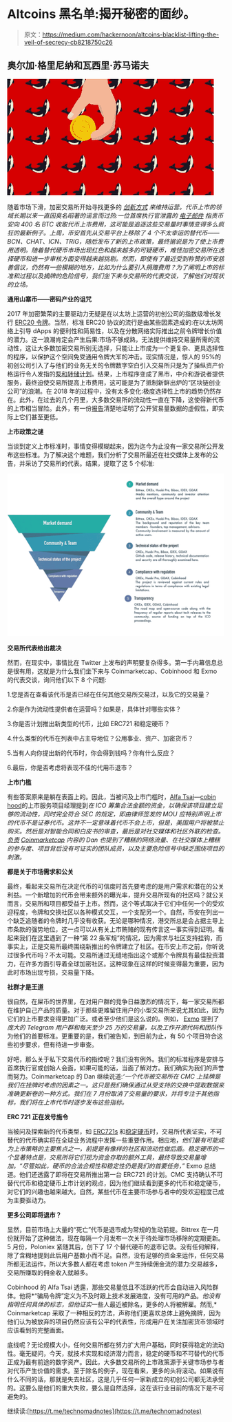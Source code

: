 # Altcoins 黑名单:揭开秘密的面纱。

> 原文：<https://medium.com/hackernoon/altcoins-blacklist-lifting-the-veil-of-secrecy-cb8218750c26>

## 奥尔加·格里尼纳和瓦西里·苏马诺夫

![](img/7bdae5630a6a9e822ea1ded8c35a3a03.png)

随着市场下滑，加密交易所开始寻找更多的 [*创新方式*](https://www.bloomberg.com/news/articles/2018-09-11/crypto-exchanges-embrace-controversial-practices-as-demand-eases?srnd=technology-vp) *来维持运营。代币上市的领域长期以来一直因臭名昭著的谣言而过热:一位首席执行官泄露的* [*电子邮件*](https://news.bitcoin.com/binance-denies-400-btc-listing-quote-accuser-responds-you-are-a-fking-liar/) *指责币安向 400 名 BTC 收取代币上市费用，这可能是追逐这些交易量时事情变得多么疯狂的最新例子。上周，币安首先从交易平台上移除了 4 个不太幸运的替代币——BCN、CHAT、ICN、TRIG，随后发布了新的上市政策，最终据说是为了使上市费用透明。随着替代硬币市场出现红色和越来越多的可疑硬币，难怪加密交易所在选择硬币和进一步审核方面变得越来越挑剔。然而，即使有了最近受到称赞的币安慈善倡议，仍然有一些模糊的地方，比如为什么要引入捐赠费用？为了阐明上市的标准和过程以及摘牌的危险信号，我们坐下来与交易所的代表交谈，了解他们对现状的立场。*

**通用山寨币——密码产业的诅咒**

2017 年加密繁荣的主要驱动力无疑是在以太坊上运营的初创公司的指数级增长发行 [ERC20 令牌](https://cointelegraph.com/explained/erc-20-tokens-explained)。当然，标准 ERC20 协议的流行是由某些因素造成的:在以太坊网络上引导 dApps 的便利性和简易性，以及在分散网络实际推出之前令牌增长价值的潜力。这一浪潮肯定会产生后果:市场不够成熟，无法提供维持交易量所需的流动性，这让大多数加密交易所别无选择，只能让上市成为一个更复杂、更具选择性的程序，以保护这个空间免受通用令牌大军的冲击。现实情况是，惊人的 95%的初创公司引入了与他们的业务无关的令牌数字空白引入交易所只是为了操纵资产价格运行令人发指的[泵和转储计划](https://cointelegraph.com/news/pump-and-dump-in-crypto-cases-measures-warnings)。结果，上市程序变成了黑市，中介和游说者提供服务，最终迫使交易所提高上市费用，这可能是为了抵制新鲜出炉的“区块链创业公司”的浪潮。在 2018 年的过程中，没有太多变化:极度选择性上市的趋势仍然存在。此外，在过去的几个月里，大多数交易所的流动性一直在下降，这使得新代币的上市相当冒险。此外，有一份[报告](https://cointelegraph.com/news/volumes-on-most-major-cryptocurrency-exchanges-are-fake-or-inflated-study)清楚地证明了公开贸易量数据的虚假性，即实际上它们甚至更低。

**上市政策之谜**

当谈到定义上市标准时，事情变得模糊起来，因为迄今为止没有一家交易所公开发布这些标准。为了解决这个难题，我们分析了交易所最近在社交媒体上发布的公告，并采访了交易所的代表。结果，提取了这 5 个标准:

![](img/c84b77c27e8ea61c0585d81db9688185.png)

**交易所代表给出裁决**

然而，在现实中，事情比在 Twitter 上发布的声明要复杂得多。第一手内幕信息总是很有用，这就是为什么我们坐下来与 Coinmarketcap、Cobinhood 和 Exmo 的代表交谈，询问他们以下 8 个问题:

1.您是否在查看该代币是否已经在任何其他交易所交易过，以及它的交易量？

2.你是作为流动性提供者在运营吗？如果是，具体针对哪些实体？

3.你是否计划推出新类型的代币，比如 ERC721 和稳定硬币？

4.什么类型的代币在列表中占主导地位？公用事业、资产、加密货币？

5.当有人向你提出新的代币时，你会得到钱吗？你有什么反应？

6.最后，你是否考虑将表现不佳的代用币退市？

**上市门槛**

有些答案原来是躺在表面上的。因此，当被问及上市门槛时，[Alfa Tsai](https://www.linkedin.com/in/alfa-tsai-70a933115/)—[cobin hood](https://cobinhood.com/)的上市服务项目经理提到*在 ICO 筹集合法金额的资金，以确保该项目建立足够的流动性，*同时完全符合 SEC 的规定，*即由律师签发的 MOU 应特别声明上市的代币不是证券代币。这并不一定意味着代币不会上市，但是，美国用户将被禁止购买。然后是对智能合同和白皮书的审查，最后是对社交媒体和社区外联的检查。[负责](https://www.linkedin.com/in/djhorowitz/) [Coinmarketcap](https://coinmarketcap.com/) 内容的 Dan 也提到了*糟糕的网络流量、在社交媒体上糟糕的参与度、项目背后没有可证实的团队成员，以及主要危险信号中缺乏围绕项目的刺激*。*

**都是关于市场需求和公关**

最终，看起来交易所在决定代币的可信度时首先要考虑的是用户需求和潜在的公关利益。一个新增加的代币会带来额外的曝光率，提升交易所现有的社区吗？就公关而言，交易所和项目都受益于上市。然而，这个等式取决于它们中任何一个的受欢迎程度，令牌和交换社区以各种模式交互，一个支配另一个。自然，币安在列出一个缺乏追随者的令牌时几乎没有收获。无论是哪种情况，港交所总是会占据主导上市条款的强势地位，这一点可以从有关上市贿赂的现有传言这一事实得到证明。看起来我们在这里遇到了一种“第 22 条军规”的情况，因为需求与社区支持挂钩，而事实上，正是交易所最终围绕新推出的令牌建立了社区。在币安上市之前，你听说过很多代币吗？不太可能。交易所通过无缝地指出这个或那个令牌具有最佳投资潜力，在许多方面引导着全球加密社区。这种现象在这样的时候变得最为重要，因为此时市场出现亏损，交易量下降。

**社群才是王道**

很自然，在屎币的世界里，在对用户群的竞争日益激烈的情况下，每一家交易所都在维护自己产品的质量。对于那些更难留住用户的小型交易所来说尤其如此，因为它们的上市要求变得更加广泛。或者至少他们是这么说的。例如， [Exmo](https://exmo.com/) 提到了*庞大的 Telegram 用户群和每天至少 25 万的交易量，以及工作开源代码和团队*作为他们的首要标准。更重要的是，我们被告知，到目前为止，有 50 个项目符合这些初步要求，但有待进一步审查。

好吧，那么关于私下交易代币的指控呢？我们没有例外。我们的标准程序是安排与首席执行官或创始人会面，如果可能的话，当面了解对方。我们确实为我们的声誉而努力。Coinmarketcap 的 Dan 继续说道:*‘一个代币被交易所在 CMC 上挂牌是我们在挂牌时考虑的因素之一。这只是我们确保通过从受支持的交换中提取数据来准确更新卷的一种方式。我们在 7 月份取消了交易量的要求，并将专注于其他指标，我们将在上市代币时逐步发布这些指标。*

**ERC 721 正在发号施令**

当被问及探索新的代币类型，如 [ERC721s](https://cointelegraph.com/explained/non-fungible-tokens-explained) 和[稳定硬币](https://cointelegraph.com/news/stable-coins-analysis-is-there-a-viable-solution-for-the-future)时，交易所代表证实，不可替代的代币确实将在全球业务流程中发挥一些重要作用。相应地，*他们最有可能成为上市策略的主要焦点之一，前提是有像样的社区和流动性做后盾。*稳定硬币的一个显著特点是，交易所将它们视为资金存取的额外工具，最终导致交易量增加。*“尽管如此，硬币的合法合规性和稳定性仍是我们的首要任务，”* Exmo 总结道。他们还透露了即将在交易所推出第一台 ERC721 的计划。CMC 支持确认不可替代代币和稳定硬币上市计划的观点，因为他们继续看到更多的代币和稳定硬币，对它们的兴趣也越来越大。自然，某些代币在主要市场参与者中的受欢迎程度已成为主要驱动力。

**更多公司即将退市？**

显然，目前市场上大量的“死亡”代币是退市成为常规的生动前提。Bittrex 在一月份就开始了这种做法，现在每隔一个月发布一次关于待处理市场移除的定期更新。5 月份，Poloniex 紧随其后，创下了 17 个替代硬币的退市记录。没有任何解释，除了含糊地提到此后用户基数小而不足。自然，没有足够的资金来运作，任何交易所都无法运作，所以大多数人都在考虑 token 产生持续佣金流的潜力:交易越多，交易所赚取的佣金收入就越多。

Cobinhood 的 Alfa Tsai 透露，那些交易量低且不活跃的代币会自动进入风险群体。他将*“骗局令牌”定义为不及时跟上技术发展进度，没有可用的产品。*他没有指明任何具体的标志，但他证实*一些人最近被除名，更多的人将被解雇。然而,* Coinmarketcap 采取了一种相反的方法，声称他们更喜欢总体上避免摘牌，因为他们认为被放弃的项目仍然应该有公平的代表性，形成用户在关注加密货币领域时应该看到的完整画面。

底线呢？无论规模大小，任何交易所都在努力扩大用户基础，同时获得稳定的流动性。毫无疑问，今天，就技术实现和经济潜力而言，稳定的硬币和不可替代的代币正成为最有前途的数字资产。因此，大多数交易所的上市政策源于关键市场参与者对代币产生价值的需求。至于除名的例子，现在看来，更多的头将滚动。如果说有什么不同的话，那就是失去社区，这是几乎任何一家新成立的初创公司都无法承受的。这要么是他们的重大失败，要么是自然选择，这在该行业目前的情况下是不可避免的。

继续读:[https://t.me/technomadnotes](https://t.me/technomadnotes)